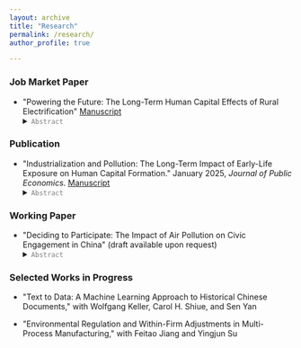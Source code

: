```yaml
---
layout: archive
title: "Research"
permalink: /research/
author_profile: true

---
```

### Job Market Paper
* "Powering the Future: The Long-Term Human Capital Effects of Rural Electrification" [Manuscript](../files/PoweringFuture_JMP.pdf) 
   <details><summary> <code style="color : gray">Abstract </code> </summary>  This paper examines how rural electrification during middle childhood affected long-term human capital in 1990s China.  Unlike most studies that focus on grid connection, my paper emphasizes electricity affordability. I develop a simple model of human capital investment in which electrification is an adult-labor-biased technical change in agriculture. Because children in middle childhood are poor substitutes for adult laborers in farm work, the productivity shock has little impact on their opportunity cost of schooling. The model therefore predicts a strong income effect and a negligible substitution effect, leading to higher schooling for children. I test this empirically using a cohort difference-in-differences design, leveraging variation in electricity price reductions across counties. I find that lower electricity prices in middle childhood significantly increase educational attainment and later adult cognitive scores.  Increased agricultural productivity is identified as one mechanism, consistent with the model. This paper also highlights why children beyond middle childhood are not significantly affected. China's late-1990s experience offers insights for rural electrification efforts in many developing countries today.  </details>

### Publication
* "Industrialization and Pollution: The Long-Term Impact of Early-Life Exposure on Human Capital Formation." January 2025, *Journal of Public Economics*. [Manuscript](../files/IndustrialPollution_Manuscript.pdf) 
    <details><summary> <code style="color : gray">Abstract</code> </summary>  Air quality in developing countries is often much worse than in developed economies, yet evidence on the long-term human capital effects of air pollution in these settings is limited. This paper uses a cohort difference-in-differences approach to examine the impact of early-life exposure to air pollution during China's 1950s industrialization on human capital formation. It assumes that economic opportunities linked to industrial plants impact upwind and downwind counties similarly within a 30-mile radius. The results indicate that moving from the 25th to 75th percentile of exposure reduces children's education by approximately 0.11 years. This effect size is notably larger than the impacts of three other factors affecting educational attainment in both China and the United States.  </details>
    
### Working Paper
* "Deciding to Participate: The Impact of Air Pollution on Civic Engagement in China" (draft available upon request)
    <details><summary> <code style="color : gray">Abstract</code> </summary> Online engagement with government is increasingly common in the digital age, yet the factors driving such civic activity remain poorly understood. This paper uses an instrumental variable (IV) strategy to examine whether air pollution influences online engagement with the government, measured by message volume on an official platform in China. I find that a 10 ug/m<sup>3</sup> increase in weekly average PM<sub>2.5</sub> results in a 15.9% surge in messages. During periods of higher pollution, people are more likely to voice complaints, seek assistance, make inquiries, and offer suggestions.  Three mechanisms help explain this response: (1) pollution shifts the perceived benefits of civic engagement, (2) it intensifies discontent linked to economic disparities, and (3) it heightens awareness of daily life problems. Sentiment analysis using large language models (LLMs) and dictionary-based tools shows that air pollution tends to worsen emotional well-being, consistent with existing literature, although the effect is statistically insignificant in most cases. Understanding these dynamics is crucial, as timely responses to public concerns can help prevent more serious outcomes.  </details>

### Selected Works in Progress
* "Text to Data: A Machine Learning Approach to Historical Chinese Documents," with Wolfgang Keller, Carol H. Shiue, and Sen Yan

* "Environmental Regulation and Within-Firm Adjustments in Multi-Process Manufacturing," with Feitao Jiang and Yingjun Su





